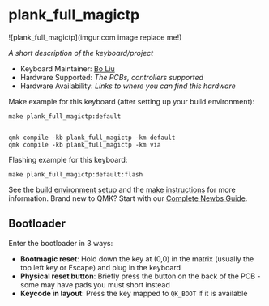# plank_full_magictp

![plank_full_magictp](imgur.com image replace me!)

*A short description of the keyboard/project*

* Keyboard Maintainer: [Bo Liu](https://github.com/bf39L)
* Hardware Supported: *The PCBs, controllers supported*
* Hardware Availability: *Links to where you can find this hardware*

Make example for this keyboard (after setting up your build environment):

    make plank_full_magictp:default


    qmk compile -kb plank_full_magictp -km default
    qmk compile -kb plank_full_magictp -km via

Flashing example for this keyboard:

    make plank_full_magictp:default:flash

See the [build environment setup](https://docs.qmk.fm/#/getting_started_build_tools) and the [make instructions](https://docs.qmk.fm/#/getting_started_make_guide) for more information. Brand new to QMK? Start with our [Complete Newbs Guide](https://docs.qmk.fm/#/newbs).

## Bootloader

Enter the bootloader in 3 ways:

* **Bootmagic reset**: Hold down the key at (0,0) in the matrix (usually the top left key or Escape) and plug in the keyboard
* **Physical reset button**: Briefly press the button on the back of the PCB - some may have pads you must short instead
* **Keycode in layout**: Press the key mapped to `QK_BOOT` if it is available
